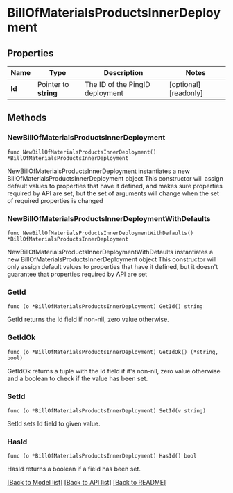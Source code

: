 # BillOfMaterialsProductsInnerDeployment

## Properties

Name | Type | Description | Notes
------------ | ------------- | ------------- | -------------
**Id** | Pointer to **string** | The ID of the PingID deployment | [optional] [readonly] 

## Methods

### NewBillOfMaterialsProductsInnerDeployment

`func NewBillOfMaterialsProductsInnerDeployment() *BillOfMaterialsProductsInnerDeployment`

NewBillOfMaterialsProductsInnerDeployment instantiates a new BillOfMaterialsProductsInnerDeployment object
This constructor will assign default values to properties that have it defined,
and makes sure properties required by API are set, but the set of arguments
will change when the set of required properties is changed

### NewBillOfMaterialsProductsInnerDeploymentWithDefaults

`func NewBillOfMaterialsProductsInnerDeploymentWithDefaults() *BillOfMaterialsProductsInnerDeployment`

NewBillOfMaterialsProductsInnerDeploymentWithDefaults instantiates a new BillOfMaterialsProductsInnerDeployment object
This constructor will only assign default values to properties that have it defined,
but it doesn't guarantee that properties required by API are set

### GetId

`func (o *BillOfMaterialsProductsInnerDeployment) GetId() string`

GetId returns the Id field if non-nil, zero value otherwise.

### GetIdOk

`func (o *BillOfMaterialsProductsInnerDeployment) GetIdOk() (*string, bool)`

GetIdOk returns a tuple with the Id field if it's non-nil, zero value otherwise
and a boolean to check if the value has been set.

### SetId

`func (o *BillOfMaterialsProductsInnerDeployment) SetId(v string)`

SetId sets Id field to given value.

### HasId

`func (o *BillOfMaterialsProductsInnerDeployment) HasId() bool`

HasId returns a boolean if a field has been set.


[[Back to Model list]](../README.md#documentation-for-models) [[Back to API list]](../README.md#documentation-for-api-endpoints) [[Back to README]](../README.md)



